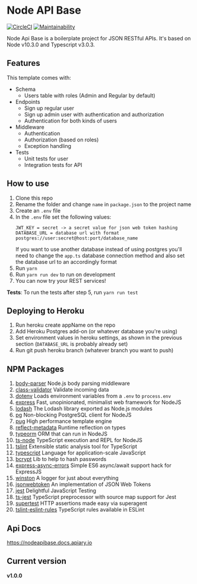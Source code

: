 # Node API Base


[![CircleCI](https://circleci.com/gh/kevquincke/node-api-base.svg?style=svg)](https://circleci.com/gh/kevquincke/node-api-base)
[![Maintainability](https://api.codeclimate.com/v1/badges/626847c10fc40fbb6c04/maintainability)](https://codeclimate.com/github/kevquincke/node-api-base/maintainability)

Node Api Base is a boilerplate project for JSON RESTful APIs. 
It's based on Node v10.3.0 and Typescript v3.0.3.

## Features

This template comes with:

- Schema
  - Users table with roles (Admin and Regular by default)
- Endpoints
  - Sign up regular user
  - Sign up admin user with authentication and authorization
  - Authentication for both kinds of users
- Middleware
  - Authentication
  - Authorization (based on roles)
  - Exception handling
- Tests
  - Unit tests for user
  - Integration tests for API
  
## How to use

1. Clone this repo
2. Rename the folder and change `name` in `package.json` to the project name
3. Create an `.env` file
4. In the `.env` file set the following values:
    ```
    JWT_KEY = secret -> a secret value for json web token hashing
    DATABASE_URL = database url with format postgres://user:secret@host:port/database_name
    ```
   If you want to use another database instead of using postgres you'll need to change the `app.ts` database connection
   method and also set the database url to an accordingly format
5. Run `yarn`
6. Run `yarn run dev` to run on development
7. You can now try your REST services!

**Tests**: To run the tests after step 5, run `yarn run test`

## Deploying to Heroku

1. Run heroku create appName on the repo
2. Add Heroku Postgres add-on (or whatever database you're using)
3. Set environment values in heroku settings, as shown in the previous section (`DATABASE_URL` is probably already set)
4. Run git push heroku branch (whatever branch you want to push)

## NPM Packages

1. [body-parser](https://www.npmjs.com/package/body-parser) Node.js body parsing middleware
2. [class-validator](https://www.npmjs.com/package/class-validator) Validate incoming data
3. [dotenv](https://www.npmjs.com/package/dotenv) Loads environment variables from a `.env` to `process.env`
4. [express](https://www.npmjs.com/package/express) Fast, unopinionated, minimalist web framework for NodeJS
5. [lodash](https://www.npmjs.com/package/lodash) The Lodash library exported as Node.js modules
6. [pg](https://www.npmjs.com/package/pg) Non-blocking PostgreSQL client for NodeJS
7. [pug](https://www.npmjs.com/package/pug) High performance template engine
8. [reflect-metadata](https://www.npmjs.com/package/reflect-metadata) Runtime reflection on types
9. [typeorm](https://www.npmjs.com/package/typeorm) ORM that can run in NodeJS
11. [ts-node](https://www.npmjs.com/package/ts-node) TypeScript execution and REPL for NodeJS
12. [tslint](https://www.npmjs.com/package/tslint) Extensible static analysis tool for TypeScript
13. [typescript](https://www.npmjs.com/package/typescript) Language for application-scale JavaScript
14. [bcrypt](https://www.npmjs.com/package/bcrypt) Lib to help to hash passwords
15. [express-async-errors](https://www.npmjs.com/package/express-async-errors) Simple ES6 async/await support hack for ExpressJS
16. [winston](https://www.npmjs.com/package/winston) A logger for just about everything
17. [jsonwebtoken](https://www.npmjs.com/package/jsonwebtoken) An implementation of JSON Web Tokens
18. [jest](https://www.npmjs.com/package/jest) Delightful JavaScript Testing
19. [ts-jest](https://www.npmjs.com/package/ts-jest) TypeScript preprocessor with source map support for Jest
20. [supertest](https://www.npmjs.com/package/supertest) HTTP assertions made easy via superagent
21. [tslint-eslint-rules](https://www.npmjs.com/package/tslint-eslint-rules) TypeScript rules available in ESLint

## Api Docs

https://nodeapibase.docs.apiary.io

## Current version
**v1.0.0**


